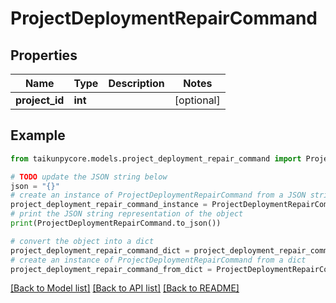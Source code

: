 # ProjectDeploymentRepairCommand


## Properties

Name | Type | Description | Notes
------------ | ------------- | ------------- | -------------
**project_id** | **int** |  | [optional] 

## Example

```python
from taikunpycore.models.project_deployment_repair_command import ProjectDeploymentRepairCommand

# TODO update the JSON string below
json = "{}"
# create an instance of ProjectDeploymentRepairCommand from a JSON string
project_deployment_repair_command_instance = ProjectDeploymentRepairCommand.from_json(json)
# print the JSON string representation of the object
print(ProjectDeploymentRepairCommand.to_json())

# convert the object into a dict
project_deployment_repair_command_dict = project_deployment_repair_command_instance.to_dict()
# create an instance of ProjectDeploymentRepairCommand from a dict
project_deployment_repair_command_from_dict = ProjectDeploymentRepairCommand.from_dict(project_deployment_repair_command_dict)
```
[[Back to Model list]](../README.md#documentation-for-models) [[Back to API list]](../README.md#documentation-for-api-endpoints) [[Back to README]](../README.md)


